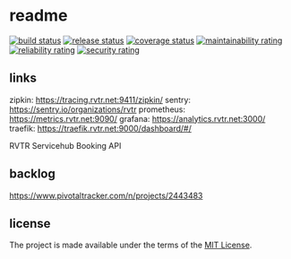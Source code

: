 # readme

[![build status](https://github.com/RVTR/rvtr-svc-booking/workflows/build/badge.svg)](https://github.com/RVTR/rvtr-svc-booking/actions?query=workflow%3Abuild)
[![release status](https://github.com/RVTR/rvtr-svc-booking/workflows/release/badge.svg)](https://github.com/RVTR/rvtr-svc-booking/actions?query=workflow%3Arelease)
[![coverage status](https://sonarcloud.io/api/project_badges/measure?project=rvtr_api_booking&metric=coverage)](https://sonarcloud.io/dashboard?id=rvtr_api_booking)
[![maintainability rating](https://sonarcloud.io/api/project_badges/measure?project=rvtr_api_booking&metric=sqale_rating)](https://sonarcloud.io/dashboard?id=rvtr_api_booking)
[![reliability rating](https://sonarcloud.io/api/project_badges/measure?project=rvtr_api_booking&metric=reliability_rating)](https://sonarcloud.io/dashboard?id=rvtr_api_booking)
[![security rating](https://sonarcloud.io/api/project_badges/measure?project=rvtr_api_booking&metric=security_rating)](https://sonarcloud.io/dashboard?id=rvtr_api_booking)

## links

zipkin: https://tracing.rvtr.net:9411/zipkin/
sentry: https://sentry.io/organizations/rvtr
prometheus: https://metrics.rvtr.net:9090/
grafana: https://analytics.rvtr.net:3000/
traefik: https://traefik.rvtr.net:9000/dashboard/#/

RVTR Servicehub Booking API

## backlog

<https://www.pivotaltracker.com/n/projects/2443483>

## license

The project is made available under the terms of the [MIT License][license_mit].

[license_mit]: https://github.com/rvtr/rvtr-svc-booking/blob/master/LICENSE 'mit license'
